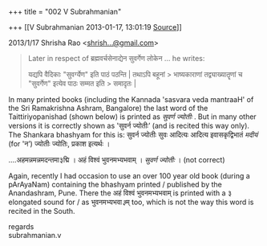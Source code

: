 +++
title = "002 V Subrahmanian"

+++
[[V Subrahmanian	2013-01-17, 13:01:19 [Source](https://groups.google.com/g/bvparishat/c/HuYi3DACWlA)]]



  
  

2013/1/17 Shrisha Rao \<[shrish...@gmail.com]()\>

  

>   
> Later in respect of ब्रह्मवर्चसेनाद्येन सुवर्गेण लोकेन … he writes:  
>   
> यद्यपि वैदिकाः "सुवर्ग्येण" इति पाठं पठन्ति \| तथाऽपि बहूनां > भाष्यकाराणां तद्व्याख्यातॄणां च "सुवर्गेण" इत्येव पाठः सम्मत इति > समादृतः \|  

  
In many printed books (including the Kannada 'sasvara veda mantraaH' of the Sri Ramakrishna Ashram, Bangalore) the last word of the Taittiriyopanishad (shown below) is printed as *सुवर्ण ज्योतीः* . But in many other versions it is correctly shown as 'सुवर्न ज्योतीः’ (and is recited this way only). The Shankara bhashyam for this is: सुवर्न ज्योतीः सुवः आदित्यः आदित्य इवासकृद्विभातं *मदीयं* (for 'न’) ज्योतीः ज्योतिः, प्रकाश इत्यर्थः ।  
  
....अहमन्नमन्नमदन्तमा३द्मि । अहं विश्वं भुवनमभ्यभवाम् । *सुवर्ण ज्योतीः* । (not correct)  
  
Again, recently I had occasion to use an over 100 year old book (during a pArAyaNam) containing the bhashyam printed / published by the Anandashram, Pune. There the अहं विश्वं भुवनमभ्यभवाम् is printed with a ३ elongated sound for / as भुवनमभ्यभवा*३*म् too, which is not the way this word is recited in the South.  
  
regards  
subrahmanian.v   
  
  

  

